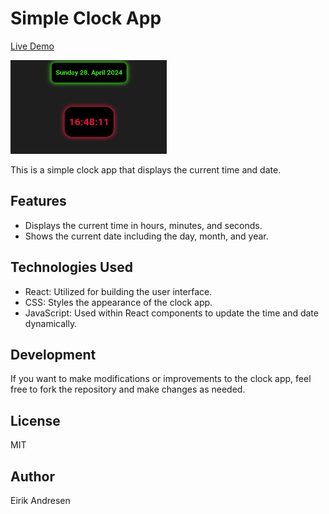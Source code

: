 # Simple Clock App

<a href="https://majestic-kulfi-bddb7a.netlify.app/" target="_blank">Live Demo</a>

<img src="./src/images/simple-clock-app.png" alt="Clock App Screenshot" width="250px" height="150px">

This is a simple clock app that displays the current time and date.

## Features

- Displays the current time in hours, minutes, and seconds.
- Shows the current date including the day, month, and year.

## Technologies Used

- React: Utilized for building the user interface.
- CSS: Styles the appearance of the clock app.
- JavaScript: Used within React components to update the time and date dynamically.

## Development

If you want to make modifications or improvements to the clock app, feel free to fork the repository and make changes as needed.

## License

MIT

## Author

Eirik Andresen
